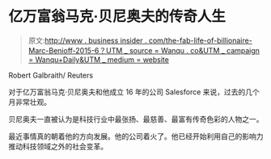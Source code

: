 # 亿万富翁马克·贝尼奥夫的传奇人生

> 原文:[http://www . business insider . com/the-fab-life-of-billionaire-Marc-Benioff-2015-6？UTM _ source = Wanqu . co&UTM _ campaign = Wanqu+Daily&UTM _ medium = website](http://www.businessinsider.com/the-fab-life-of-billionaire-marc-benioff-2015-6?utm_source=wanqu.co&utm_campaign=Wanqu+Daily&utm_medium=website)

Robert Galbraith/ Reuters

对于亿万富翁马克·贝尼奥夫和他成立 16 年的公司 Salesforce 来说，过去的几个月非常壮观。

贝尼奥夫一直被认为是科技行业中最张扬、最慈善、最富有传奇色彩的人物之一。

最近事情真的朝着他的方向发展。他的公司着火了。他已经开始利用自己的影响力推动科技领域之外的社会变革。